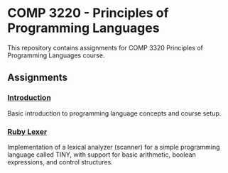 # COMP 3220 - Principles of Programming Languages

This repository contains assignments for COMP 3320 Principles of Programming Languages course.

## Assignments

### [Introduction](./intro/)
Basic introduction to programming language concepts and course setup.

### [Ruby Lexer](./ruby_lexer/)
Implementation of a lexical analyzer (scanner) for a simple programming language called TINY, with support for basic arithmetic, boolean expressions, and control structures.
